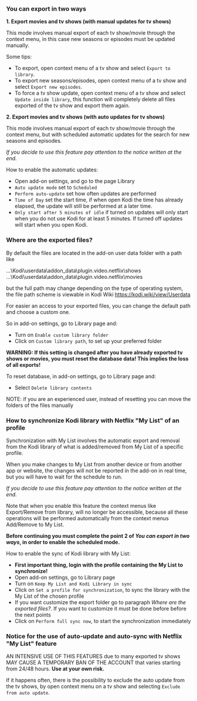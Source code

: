 ### You can export in two ways

**1. Export movies and tv shows (with manual updates for tv shows)**

This mode involves manual export of each tv show/movie through the context menu, in this case new seasons or episodes must be updated manually.

Some tips:
- To export, open context menu of a tv show and select `Export to library`.
- To export new seasons/episodes, open context menu of a tv show and select `Export new episodes`.
- To force a tv show update, open context menu of a tv show and select `Update inside library`, this function will completely delete all files exported of the tv show and export them again.

**2. Export movies and tv shows (with auto updates for tv shows)**

This mode involves manual export of each tv show/movie through the context menu, but with scheduled automatic updates for the search for new seasons and episodes.

_If you decide to use this feature pay attention to the notice written at the end._

How to enable the automatic updates:
- Open add-on settings, and go to the page Library
- `Auto update mode` set to `Scheduled`
- `Perform auto-update` set how often updates are performed
- `Time of Day` set the start time, if when open Kodi the time has already elapsed, the update will still be performed at a later time.
- `Only start after 5 minutes of idle` if turned on updates will only start when you do not use Kodi for at least 5 minutes. If turned off updates will start when you open Kodi.

### Where are the exported files?

By default the files are located in the add-on user data folder with a path like

…\Kodi\userdata\addon_data\plugin.video.netflix\shows<br/>
…\Kodi\userdata\addon_data\plugin.video.netflix\movies

but the full path may change depending on the type of operating system, the file path scheme is viewable in Kodi Wiki https://kodi.wiki/view/Userdata

For easier an access to your exported files, you can change the default path and choose a custom one.

So in add-on settings, go to Library page and:
- Turn on `Enable custom library folder`
- Click on `Custom library path`, to set up your preferred folder

**WARNING: If this setting is changed after you have already exported tv shows or movies, you must reset the database data! This implies the loss of all exports!<br/>**

To reset database, in add-on settings, go to Library page and:
- Select `Delete library contents`

NOTE: if you are an experienced user, instead of resetting you can move the folders of the files manually

### How to synchronize Kodi library with Netflix "My List" of an profile

Synchronization with My List involves the automatic export and removal from the Kodi library of what is added/removed from My List of a specific profile.

When you make changes to My List from another device or from another app or website, the changes will not be reported in the add-on in real time, but you will have to wait for the schedule to run.

_If you decide to use this feature pay attention to the notice written at the end._

Note that when you enable this feature the context menus like Export/Remove from library, will no longer be accessible, because all these operations will be performed automatically from the context menus Add/Remove to My List.

**Before continuing you must complete the point 2 of _You can export in two ways_, in order to enable the scheduled mode.**

How to enable the sync of Kodi library with My List:
- **First important thing, login with the profile containing the My List to synchronize!**
- Open add-on settings, go to Library page
- Turn on `Keep My List and Kodi Library in sync`
- Click on `Set a profile for synchronization`, to sync the library with the My List of the chosen profile
- If you want customize the export folder go to paragraph _Where are the exported files?_. If you want to customize it must be done before before the next points
- Click on `Perform full sync now`, to start the synchronization immediately

### Notice for the use of auto-update and auto-sync with Netflix "My List" feature

AN INTENSIVE USE OF THIS FEATURES due to many exported tv shows MAY CAUSE A TEMPORARY BAN OF THE ACCOUNT that varies starting from 24/48 hours. **Use at your own risk.**

If it happens often, there is the possibility to exclude the auto update from the tv shows, by open context menu on a tv show and selecting `Exclude from auto update`.
